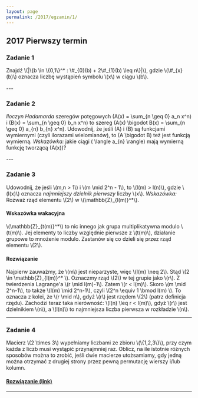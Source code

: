 ```yaml
---
layout: page
permalink: /2017/egzamin/1/
---
```


## 2017 Pierwszy termin

### Zadanie 1
<p style="margin-bottom: 15px">
  Znajdź \(|\{b \in \{0,1\}^* : \#_{0}(b) + 2\#_{1}(b) \leq n\}|\), gdzie \(\#_{x}(b)\) oznacza liczbę wystąpień symbolu \(x\) w ciągu \(b\).
</p>
---

### Zadanie 2
<p style="margin-bottom: 15px">

  <i>Iloczyn Hadamarda</i> szeregów potęgowych \(A(x) = \sum_{n \geq 0} a_n x^n\) i 
  \(B(x) = \sum_{n \geq 0} b_n x^n\) to szereg \(A(x) \bigodot B(x) = \sum_{n \geq 0} a_{n} b_{n} x^n\). Udowodnij, że jeśli \(A\) i \(B\) są 
  funkcjami wymiernymi (czyli ilorazami wielomianów), to \(A \bigodot B\) też jest funkcją wymierną. 
  <i> Wskazówka:</i> jakie ciągi \( \langle a_{n} \rangle\) mają wymierną funkcję tworzącą \(A(x)\)?
</p>
---

### Zadanie 3
<p style="margin-bottom: 15px">
  Udowodnij, że jeśli \(m,n > 1\) i \(m \mid 2^n - 1\), to \(l(m) > l(n)\), gdzie \(l(x)\) oznacza <i> najmniejszy dzielnik pierwszy  </i> 
  liczby \(x\). <i> Wskazówka: </i> Rozważ rząd elementu \(2\) w \(\mathbb{Z}_{l(m)}^*\).
</p> 

<div data-collapse>
  <h4 class="collapsible">Wskazówka wakacyjna</h4>
  <div class="tip">
    \(\mathbb{Z}_{t(m)}^*\) to nic innego jak grupa multiplikatywna modulo \(t(m)\). Jej elementy to liczby względnie pierwsze z \(t(m)\), działanie grupowe to mnożenie modulo. Zastanów się co dzieli się przez rząd elementu \(2\). 
  </div>
</div>

<div data-collapse>
  <h4 class="collapsible">Rozwiązanie</h4>
  <div class="solution">
    <p>
		Najpierw zauważmy, że \(m\) jest nieparzyste, więc \(l(m) \neq 2\).
		Stąd \(2 \in \mathbb{Z}_{l(m)}^* \).
		Oznaczmy rząd \(2\) w tej grupie jako \(r\).
		Z twierdzenia Lagrange'a \(r \mid l(m)-1\).
		Zatem \(r < l(m)\).
		Skoro \(m \mid 2^n-1\), to także \(l(m) \mid 2^n-1\), czyli \(2^n \equiv 1 \bmod l(m) \).
		To oznacza z kolei, że \(r \mid n\), gdyż \(r\) jest rzędem \(2\) (patrz definicja rzędu).
		Zachodzi teraz taka nierówność: \(l(n) \leq r < l(m)\), gdyż \(r\) jest dzielnikiem \(n\), a \(l(n)\) to najmniejsza liczba pierwsza w rozkładzie \(n\).
    </p>
  </div>
</div>

---

### Zadanie 4
<p style="margin-bottom: 15px">
  Macierz \(2 \times 3\) wypełniamy liczbami ze zbioru \(\{1,2,3\}\), przy czym każda z liczb musi 
  wystąpić przynajmniej raz. Oblicz, na ile istotnie różnych sposobów można to zrobić, jeśli dwie macierze utożsamiamy, gdy jedną można otrzymać z drugiej strony przez pewną permutację wierszy i/lub kolumn.
</p> 

<div>
  <h4 class="collapsible"><a href="https://math.stackexchange.com/questions/2113657/burnsides-lemma-applied-to-grids-with-interchanging-rows-and-columns">Rozwiązanie (link)</a></h4>
</div>

---

